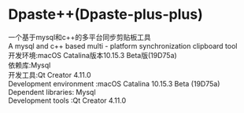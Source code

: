 # Dpaste++(Dpaste-plus-plus)
一个基于mysql和c++的多平台同步剪贴板工具<br>
A mysql and c++ based multi - platform synchronization clipboard tool<br>
开发环境:macOS Catalina版本10.15.3 Beta版(19D75a) <br>
依赖库:Mysql<br>
开发工具:Qt Creator 4.11.0<br>
Development environment :macOS Catalina 10.15.3 Beta (19D75a)<br>
Dependent libraries: Mysql<br>
Development tools :Qt Creator 4.11.0
